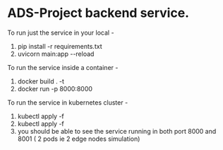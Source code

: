 # ADS-Project backend service.

To run just the service in your local - 
1. pip install -r requirements.txt
2. uvicorn main:app --reload

To run the service inside a container - 
1. docker build . -t <name> 
2. docker run -p 8000:8000 <name>

To run the service in kubernetes cluster - 
1. kubectl apply -f <your path to app_pods.yaml>
2. kubectl apply -f <your path to app_pods_service.yaml>
3. you should be able to see the service running in both port 8000 and 8001 ( 2 pods ie 2 edge nodes simulation)